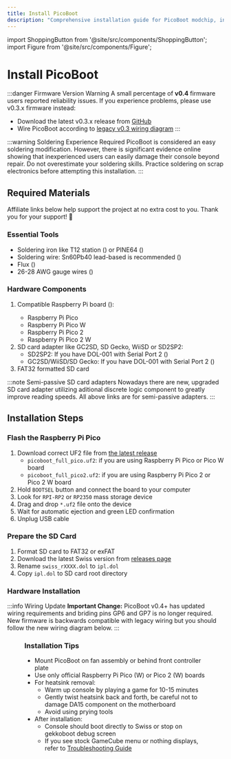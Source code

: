 ```yaml
---
title: Install PicoBoot
description: "Comprehensive installation guide for PicoBoot modchip, including required materials, step-by-step instructions for flashing firmware, preparing SD card, and hardware installation."
---
```


import ShoppingButton from '@site/src/components/ShoppingButton';
import Figure from '@site/src/components/Figure';

# Install PicoBoot

:::danger Firmware Version Warning
A small percentage of **v0.4** firmware users reported reliability issues. If you experience problems, please use v0.3.x firmware instead:
- Download the latest v0.3.x release from [GitHub](https://github.com/webhdx/PicoBoot/releases/tag/v0.3.1)
- Wire PicoBoot according to [legacy v0.3 wiring diagram](https://raw.githubusercontent.com/webhdx/PicoBoot/refs/tags/v0.3/assets/Wiring%20diagram.jpg)
:::

:::warning Soldering Experience Required
PicoBoot is considered an easy soldering modification. However, there is significant evidence online showing that inexperienced users can easily damage their console beyond repair. Do not overestimate your soldering skills. Practice soldering on scrap electronics before attempting this installation.
:::

## Required Materials

Affiliate links below help support the project at no extra cost to you. Thank you for your support! 🙏

### Essential Tools
- Soldering iron like T12 station (<ShoppingButton url="https://s.click.aliexpress.com/e/_opdkDGf" />) or PINE64 (<ShoppingButton url="https://s.click.aliexpress.com/e/_oENPHxd" />)
- Soldering wire: Sn60Pb40 lead-based is recommended (<ShoppingButton url="https://s.click.aliexpress.com/e/_opePFor" />)
- Flux (<ShoppingButton url="https://s.click.aliexpress.com/e/_omFsBsn" />)
- 26-28 AWG gauge wires (<ShoppingButton url="https://s.click.aliexpress.com/e/_om0Bpt1" />)

### Hardware Components
1. Compatible Raspberry Pi board (<ShoppingButton url="https://s.click.aliexpress.com/e/_oCdaL9v" />):
   - Raspberry Pi Pico
   - Raspberry Pi Pico W
   - Raspberry Pi Pico 2
   - Raspberry Pi Pico 2 W
2. SD card adapter like GC2SD, SD Gecko, WiiSD or SD2SP2:
   - SD2SP2: If you have DOL-001 with Serial Port 2 (<ShoppingButton url="https://s.click.aliexpress.com/e/_olfXufh" />)
   - GC2SD/WiiSD/SD Gecko: If you have DOL-001 with Serial Port 2 (<ShoppingButton url="https://s.click.aliexpress.com/e/_onzxcOR" />)
3. FAT32 formatted SD card

:::note Semi-passive SD card adapters
Nowadays there are new, upgraded SD card adapter utilizing aditional discrete logic component to greatly improve reading speeds. All above links are for semi-passive adapters.
:::

## Installation Steps

### Flash the Raspberry Pi Pico
1. Download correct UF2 file from [the latest release](https://github.com/webhdx/PicoBoot/releases/latest)
   - `picoboot_full_pico.uf2`: if you are using Raspberry Pi Pico or Pico W board
   - `picoboot_full_pico2.uf2`: if you are using Raspberry Pi Pico 2 or Pico 2 W board
2. Hold `BOOTSEL` button and connect the board to your computer
3. Look for `RPI-RP2` or `RP2350` mass storage device
4. Drag and drop `*.uf2` file onto the device
5. Wait for automatic ejection and green LED confirmation
6. Unplug USB cable

### Prepare the SD Card
1. Format SD card to FAT32 or exFAT
2. Download the latest Swiss version from [releases page](https://github.com/emukidid/swiss-gc/releases/latest)
3. Rename `swiss_rXXXX.dol` to `ipl.dol`
4. Copy `ipl.dol` to SD card root directory

### Hardware Installation

:::info Wiring Update
**Important Change:** PicoBoot v0.4+ has updated wiring requirements and briding pins GP6 and GP7 is no longer required. New firmware is backwards compatible with legacy wiring but you should follow the new wiring diagram below.
:::

<Figure img={require('/img/picoboot/wiring_diagram.jpg')} alt='Wiring diagram' caption='Wiring diagram' zoom />

### Installation Tips
- Mount PicoBoot on fan assembly or behind front controller plate
- Use only official Raspberry Pi Pico (W) or Pico 2 (W) boards
- For heatsink removal:
  - Warm up console by playing a game for 10-15 minutes
  - Gently twist heatsink back and forth, be careful not to damage DA15 component on the motherboard
  - Avoid using prying tools
- After installation:
  - Console should boot directly to Swiss or stop on gekkoboot debug screen
  - If you see stock GameCube menu or nothing displays, refer to [Troubleshooting Guide](./troubleshooting.md)
